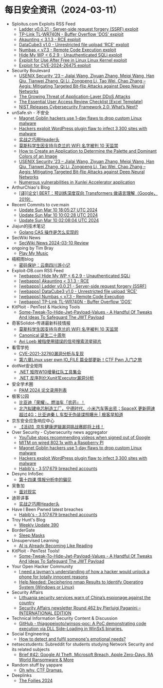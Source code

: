 # 每日安全资讯（2024-03-11）

- Sploitus.com Exploits RSS Feed
  - [Ladder v0.0.21 - Server-side request forgery (SSRF) exploit](https://sploitus.com/exploit?id=EDB-ID:51869&utm_source=rss&utm_medium=rss)
  - [TP-Link TL-WR740N - Buffer Overflow &#039;DOS&#039; exploit](https://sploitus.com/exploit?id=EDB-ID:51866&utm_source=rss&utm_medium=rss)
  - [Akaunting &lt; 3.1.3 - RCE exploit](https://sploitus.com/exploit?id=EDB-ID:51870&utm_source=rss&utm_medium=rss)
  - [DataCube3 v1.0 - Unrestricted file upload &#039;RCE&#039; exploit](https://sploitus.com/exploit?id=EDB-ID:51868&utm_source=rss&utm_medium=rss)
  - [Numbas &lt; v7.3 - Remote Code Execution exploit](https://sploitus.com/exploit?id=EDB-ID:51867&utm_source=rss&utm_medium=rss)
  - [Hide My WP &lt; 6.2.9 - Unauthenticated SQLi exploit](https://sploitus.com/exploit?id=EDB-ID:51871&utm_source=rss&utm_medium=rss)
  - [Exploit for Use After Free in Linux Linux Kernel exploit](https://sploitus.com/exploit?id=21E0B989-9F63-5A93-B0A0-21DD8C5A9858&utm_source=rss&utm_medium=rss)
  - [Exploit for CVE-2024-26475 exploit](https://sploitus.com/exploit?id=0B0A530F-724D-54CF-9D93-7DE1C64B0E29&utm_source=rss&utm_medium=rss)
- Security Boulevard
  - [USENIX Security ’23 – Jialai Wang, Ziyuan Zhang, Meiqi Wang, Han Qiu, Tianwei Zhang, Qi Li, Zongpeng Li, Tao Wei, Chao Zhang – Aegis: Mitigating Targeted Bit-flip Attacks against Deep Neural Networks](https://securityboulevard.com/2024/03/usenix-security-23-jialai-wang-ziyuan-zhang-meiqi-wang-han-qiu-tianwei-zhang-qi-li-zongpeng-li-tao-wei-chao-zhang-aegis-mitigating-targeted-bit-flip-attacks-against-deep-neural-n/)
  - [The Growing Threat of Application-Layer DDoS Attacks](https://securityboulevard.com/2024/03/the-growing-threat-of-application-layer-ddos-attacks/)
  - [The Essential User Access Review Checklist [Excel Template]](https://securityboulevard.com/2024/03/the-essential-user-access-review-checklist-excel-template/)
  - [NIST Releases Cybersecurity Framework 2.0: What’s Next?](https://securityboulevard.com/2024/03/nist-releases-cybersecurity-framework-2-0-whats-next/)
- unSafe.sh - 不安全
  - [Magnet Goblin hackers use 1-day flaws to drop custom Linux malware](https://buaq.net/go-227207.html)
  - [Hackers exploit WordPress plugin flaw to infect 3,300 sites with malware](https://buaq.net/go-227208.html)
  - [实战之巧用Header头](https://buaq.net/go-227204.html)
  - [莫斯科学生因支持乌克兰的 WIFI 名字被判 10 天监禁](https://buaq.net/go-227194.html)
  - [How to Create an Application to Determine the Palette and Dominant Colors of an Image](https://buaq.net/go-227209.html)
  - [USENIX Security ’23 – Jialai Wang, Ziyuan Zhang, Meiqi Wang, Han Qiu, Tianwei Zhang, Qi Li, Zongpeng Li, Tao Wei, Chao Zhang – Aegis: Mitigating Targeted Bit-flip Attacks against Deep Neural Networks](https://buaq.net/go-227201.html)
  - [Numerous vulnerabilities in Xunlei Accelerator application](https://buaq.net/go-227200.html)
- ArthurChiao's Blog
  - [[译][论文] BERT：预训练深度双向 Transformers 做语言理解（Google，2019）](https://arthurchiao.github.io/blog/bert-paper-zh/)
- Recent Commits to cve:main
  - [Update Sun Mar 10 18:05:27 UTC 2024](https://github.com/trickest/cve/commit/57f3ab5f854c33c3cef6a6595d24edfc4cf14bc7)
  - [Update Sun Mar 10 10:02:28 UTC 2024](https://github.com/trickest/cve/commit/1e71d8508c4988c36251f540d786efcbfb716401)
  - [Update Sun Mar 10 02:08:04 UTC 2024](https://github.com/trickest/cve/commit/8ffd58206c984e5d07d93b1716db252dc69b13a6)
- Jiajun的技术笔记
  - [Golang CAS 操作是怎么实现的](https://jiajunhuang.com/articles/2024_03_10-golang_cas.md.html)
- SecWiki News
  - [SecWiki News 2024-03-10 Review](http://www.sec-wiki.com/?2024-03-10)
- ongoing by Tim Bray
  - [Play My Music](https://www.tbray.org/ongoing/When/202x/2024/03/10/Play-My-Music)
- 梧桐雨blog
  - [密码保护：云南四川游小记](http://wutongyu.info/yunnan-sichuan-xiaoji/)
- Exploit-DB.com RSS Feed
  - [[webapps] Hide My WP < 6.2.9 - Unauthenticated SQLi](https://www.exploit-db.com/exploits/51871)
  - [[webapps] Akaunting < 3.1.3 - RCE](https://www.exploit-db.com/exploits/51870)
  - [[webapps] Ladder v0.0.21 - Server-side request forgery (SSRF)](https://www.exploit-db.com/exploits/51869)
  - [[webapps] DataCube3 v1.0 - Unrestricted file upload 'RCE'](https://www.exploit-db.com/exploits/51868)
  - [[webapps] Numbas < v7.3 - Remote Code Execution](https://www.exploit-db.com/exploits/51867)
  - [[webapps] TP-Link TL-WR740N - Buffer Overflow 'DOS'](https://www.exploit-db.com/exploits/51866)
- KitPloit - PenTest &amp; Hacking Tools
  - [Some-Tweak-To-Hide-Jwt-Payload-Values - A Handful Of Tweaks And Ideas To Safeguard The JWT Payload](http://www.kitploit.com/2024/03/some-tweak-to-hide-jwt-payload-values.html)
- 奇客Solidot–传递最新科技情报
  - [莫斯科学生因支持乌克兰的 WIFI 名字被判 10 天监禁](https://www.solidot.org/story?sid=77555)
  - [Canonical 诞生二十周年](https://www.solidot.org/story?sid=77554)
  - [Avi Loeb 被指使用错误的信号搜索流星碎片](https://www.solidot.org/story?sid=77553)
- 看雪学苑
  - [CVE-2021-32760漏洞分析与复现](https://mp.weixin.qq.com/s?__biz=MjM5NTc2MDYxMw==&mid=2458545484&idx=1&sn=ba54c0bae5a9c91ff71d0b350478c90e&chksm=b18d5dc686fad4d02e9f1e23bda7e71a5a989d9d336764ef055bc4a9bf6ae6883f4154bf4a2f&scene=58&subscene=0#rd)
  - [第六章Linux user pwn IO_FILE 篇全部更新！CTF Pwn 入门之旅](https://mp.weixin.qq.com/s?__biz=MjM5NTc2MDYxMw==&mid=2458545484&idx=2&sn=0eb2cccc565dda8ae65854f73a7a65ee&chksm=b18d5dc686fad4d07ca347a64b18bfb1d1fabe74cd38aacd565e91c9eee2044e12fb769f7b2b&scene=58&subscene=0#rd)
- dotNet安全矩阵
  - [.NET 矩阵W10增量红队工具集合](https://mp.weixin.qq.com/s?__biz=MzUyOTc3NTQ5MA==&mid=2247490975&idx=1&sn=9a591243c6e34e3ed3836bef2768edf2&chksm=fa5ab372cd2d3a6462a19cf0447bc1f060f76b1a46ad4b214028f58f4d39e6ec3b1b0a664654&scene=58&subscene=0#rd)
  - [.NET 反序列化Xunit1Executor漏洞分析](https://mp.weixin.qq.com/s?__biz=MzUyOTc3NTQ5MA==&mid=2247490975&idx=2&sn=0a0316fd4f446e2f508071b476de2e4f&chksm=fa5ab372cd2d3a6423f946b5b1699fdd0cd925cdc6fef69d51ae5cd2f2b751d5dcf837280743&scene=58&subscene=0#rd)
- 安全学术圈
  - [PAM 2024 论文录用列表](https://mp.weixin.qq.com/s?__biz=MzU5MTM5MTQ2MA==&mid=2247490387&idx=1&sn=112c07165a8e62d4a65f94a5683f519c&chksm=fe2ee4d8c9596dce2afd93e2ed6596c3e67b628feb2cf481b9448dbeb2f94504c5863a324992&scene=58&subscene=0#rd)
- 极客公园
  - [比亚迪「荣耀」，燃油车「农药」！](https://mp.weixin.qq.com/s?__biz=MTMwNDMwODQ0MQ==&mid=2653035760&idx=1&sn=834e929ff6ad0a2f8cf6abbd1347c9f3&chksm=7e5761464920e8509c7edcd26a60e017da752d7ef924519098398dda07d6157c56a74293dd30&scene=58&subscene=0#rd)
  - [北汽拟建电芯制造工厂，宁德时代、小米汽车等出资；SpaceX 更新网速超过4G；比亚迪秦 L 车型无伪装谍照曝光 | 极客早知道](https://mp.weixin.qq.com/s?__biz=MTMwNDMwODQ0MQ==&mid=2653035759&idx=1&sn=2c5630026652b040cab931c2ccd4eaf4&chksm=7e5761594920e84f1eb23ec67ce3c59d698f739b1d4b4be6fe52a365ef53614086c7a480d646&scene=58&subscene=0#rd)
- 京东安全应急响应中心
  - [【活动】京东健康逻辑漏洞挑战赛即将上线！](https://mp.weixin.qq.com/s?__biz=MjM5OTk2MTMxOQ==&mid=2727836263&idx=1&sn=294a4f6199ae1398f4b613d6ea707d6f&chksm=8050adefb72724f9a14e2f10f73af965192b421ad101b9d33034c48e0870f19e7c2c15c94200&scene=58&subscene=0#rd)
- Over Security - Cybersecurity news aggregator
  - [YouTube stops recommending videos when signed out of Google](https://www.bleepingcomputer.com/news/google/youtube-stops-recommending-videos-when-signed-out-of-google/)
  - [MITM on wired 802.1x with a Raspberry PI](https://www.adainese.it/blog/2024/03/10/mitm-on-wired-802.1x-with-a-raspberry-pi/)
  - [Magnet Goblin hackers use 1-day flaws to drop custom Linux malware](https://www.bleepingcomputer.com/news/security/magnet-goblin-hackers-use-1-day-flaws-to-drop-custom-linux-malware/)
  - [Hackers exploit WordPress plugin flaw to infect 3,300 sites with malware](https://www.bleepingcomputer.com/news/security/hackers-exploit-wordpress-plugin-flaw-to-infect-3-300-sites-with-malware/)
  - [Habib's - 3,517,679 breached accounts](https://haveibeenpwned.com/PwnedWebsites#Habibs)
- Desync InfoSec
  - [第十四课 情报分析中的偏见](https://mp.weixin.qq.com/s?__biz=MzkzMDE3ODc1Mw==&mid=2247487517&idx=1&sn=e620047c994936713df8b7f75bd9835e&chksm=c27f63b3f508eaa5c7f8ad5728bcc71ef5f4282e1d9861a1d89831778c555cdfae03359fad9c&scene=58&subscene=0#rd)
- 吴鲁加
  - [面对现实](https://mp.weixin.qq.com/s?__biz=Mzg5NDY4ODM1MA==&mid=2247484649&idx=1&sn=0d9c57718e4b10622ec2af2c1083379b&chksm=c01a89d8f76d00ce3bd748a543b5b0ea46e7cfc1e76270678e50ac818e9e0c141ed73fa7eb94&scene=58&subscene=0#rd)
- 迪哥讲事
  - [实战之巧用Header头](https://mp.weixin.qq.com/s?__biz=MzIzMTIzNTM0MA==&mid=2247493816&idx=1&sn=cff760a54a5316fe89481113987b74fe&chksm=e8a5e2dbdfd26bcd8ef827cf590d558dc1fd5167427d0587ad9d989675c0d32694011ba590ba&scene=58&subscene=0#rd)
- Have I Been Pwned latest breaches
  - [Habib's - 3,517,679 breached accounts](https://haveibeenpwned.com/PwnedWebsites#Habibs)
- Troy Hunt's Blog
  - [Weekly Update 390](https://www.troyhunt.com/weekly-update-390/)
- BorderGate
  - [Sleep Masks](https://www.bordergate.co.uk/sleep-masks/)
- Unsupervised Learning
  - [AI is Already Becoming Like Reading](https://danielmiessler.com/p/ai-becoming-reading)
- KitPloit - PenTest Tools!
  - [Some-Tweak-To-Hide-Jwt-Payload-Values - A Handful Of Tweaks And Ideas To Safeguard The JWT Payload](http://www.kitploit.com/2024/03/some-tweak-to-hide-jwt-payload-values.html)
- Your Open Hacker Community
  - [I need a layman's understanding of how a hacker would unlock a phone for totally innocent reasons](https://www.reddit.com/r/HowToHack/comments/1bb1p34/i_need_a_laymans_understanding_of_how_a_hacker/)
  - [Help Needed: Deciphering nmap Results to Identify Operating System (Windows or Linux)](https://www.reddit.com/r/HowToHack/comments/1bawrk9/help_needed_deciphering_nmap_results_to_identify/)
- Security Affairs
  - [Lithuania security services warn of China’s espionage against the country](https://securityaffairs.com/160310/intelligence/cina-espionage-against-lithuania.html)
  - [Security Affairs newsletter Round 462 by Pierluigi Paganini – INTERNATIONAL EDITION](https://securityaffairs.com/160268/breaking-news/security-affairs-newsletter-round-462-by-pierluigi-paganini-international-edition.html)
- Technical Information Security Content & Discussion
  - [GitHub - thiagopeixoto/winsos-poc: A PoC demonstrating code execution via DLL Side-Loading in WinSxS binaries.](https://www.reddit.com/r/netsec/comments/1bbmww4/github_thiagopeixotowinsospoc_a_poc_demonstrating/)
- Social Engineering
  - [How to detect and fulfil someone's emotional needs?](https://www.reddit.com/r/SocialEngineering/comments/1bb5266/how_to_detect_and_fulfil_someones_emotional_needs/)
- netsecstudents: Subreddit for students studying Network Security and its related subjects
  - [Brief #42: Google AI Theft, Microsoft Breach, Apple Zero-Days, RA World Ransomware & More](https://www.reddit.com/r/netsecstudents/comments/1bbo3xx/brief_42_google_ai_theft_microsoft_breach_apple/)
- Random stuff by yappare
  - [Oh why. CTF Dramas.](https://blog.yappare.com/2024/03/oh-why-ctf-dramas.html)
- Deeplinks
  - [The Foilies 2024](https://www.eff.org/deeplinks/2024/03/foilies-2024)

